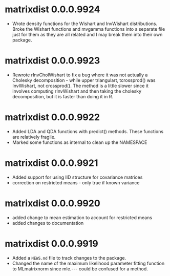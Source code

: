# matrixdist 0.0.0.9924

* Wrote density functions for the Wishart and InvWishart distributions. Broke the Wishart functions and 
mvgamma functions into a separate file just for them as they are all related and I may break them into 
their own package.

# matrixdist 0.0.0.9923

* Rewrote rInvCholWishart to fix a bug where it was not actually a Cholesky decomposition - while upper triangulart,
tcrossprod() was InvWishart, not crossprod(). The method is a little slower since it involves computing rInvWishart and then taking the cholesky decomposition, but it is faster than doing it in R.

# matrixdist 0.0.0.9922
 
* Added LDA and QDA functions with predict() methods. These functions
  are relatively fragile.
* Marked some functions as internal to clean up the NAMESPACE

# matrixdist 0.0.0.9921

* Added support for using IID structure for covariance matrices
* correction on restricted means - only true if known variance

# matrixdist 0.0.0.9920

* added change to mean estimation to account for restricted means
* added changes to documentation


# matrixdist 0.0.0.9919

* Added a `NEWS.md` file to track changes to the package.
* Changed the name of the maximum likelihood parameter fitting function to MLmatrixnorm since mle.--- could be confused for a method.



